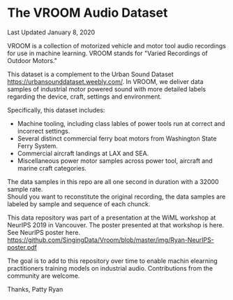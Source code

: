 # The VROOM Audio Dataset 
Last Updated January 8, 2020

VROOM is a collection of motorized vehicle and motor tool audio recordings for use in machine learning.
VROOM stands for "Varied Recordings of Outdoor Motors."

This dataset is a complement to the Urban Sound Dataset https://urbansounddataset.weebly.com/. In VROOM, we deliver data samples of industrial motor powered sound with more detailed labels regarding the device, craft, settings and environment.

Specifically, this dataset includes:
- Machine tooling, including class lables of power tools run at correct and incorrect settings.
- Several distinct commercial ferry boat motors from Washington State Ferry System.
- Commercial aircraft landings at LAX and SEA.  
- Miscellaneous power motor samples across power tool, aircraft and marine craft categories.

The data samples in this repo are all one second in duration with a 32000 sample rate.  
Should you want to reconstitute the original recording, the data samples are labeled by sample and sequence of each chunck.

This data repository was part of a presentation at the WiML workshop at NeurIPS 2019 in Vancouver. The poster presented at that workshop is here.  See NeurIPS poster here.  https://github.com/SingingData/Vroom/blob/master/img/Ryan-NeurIPS-poster.pdf

The goal is to add to this repository over time to enable machin elearning practitioners training models on industrial audio.  Contributions from the community are welcome.

Thanks,
Patty Ryan

